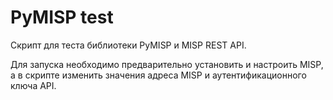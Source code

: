 # PyMISP test #
Скрипт для теста библиотеки PyMISP и MISP REST API. 

Для запуска необходимо предварительно установить и настроить MISP, а в скрипте изменить значения адреса MISP и 
аутентификационного ключа API.